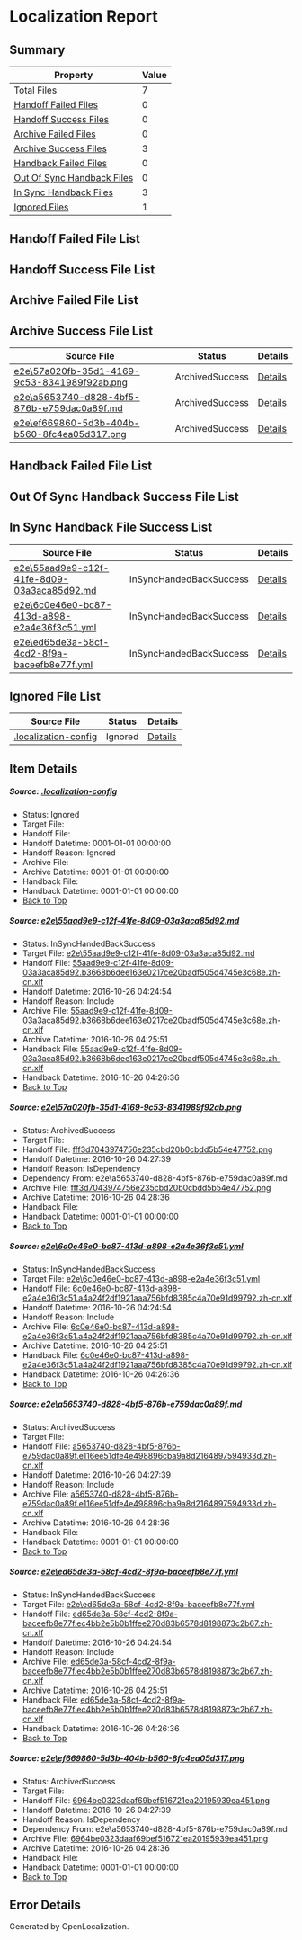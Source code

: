 # <a name='report-top'></a> Localization Report

## Summary
 Property | Value 
 -------- | ----- 
 Total Files | 7
[ Handoff Failed Files ](#handoff-failed-list)| 0
[ Handoff Success Files ](#handoff-success-list)| 0
[ Archive Failed Files ](#archive-failed-list)| 0
[ Archive Success Files ](#archive-success-list)| 3
[ Handback Failed Files ](#handback-failed-list)| 0
[ Out Of Sync Handback Files ](#outofsync-handback-success-list)| 0
[ In Sync Handback Files ](#insync-handback-success-list)| 3
[ Ignored Files ](#ignored-list)| 1

## <a name='handoff-failed-list'></a> Handoff Failed File List

## <a name='handoff-success-list'></a> Handoff Success File List

## <a name='archive-failed-list'></a> Archive Failed File List

## <a name='archive-success-list'></a> Archive Success File List
 Source File | Status | Details 
 ----------- | ------ | ------- 
 [e2e\57a020fb-35d1-4169-9c53-8341989f92ab.png](https://github.com/OpenLocalizationTestOrg/ol-test0/blob/0be6bd787a2887598e4a334ff6814ffee8e84d2c/e2e/57a020fb-35d1-4169-9c53-8341989f92ab.png) | ArchivedSuccess | [Details](#fff3d7043974756e235cbd20b0cbdd5b54e477522)
 [e2e\a5653740-d828-4bf5-876b-e759dac0a89f.md](https://github.com/OpenLocalizationTestOrg/ol-test0/blob/0be6bd787a2887598e4a334ff6814ffee8e84d2c/e2e/a5653740-d828-4bf5-876b-e759dac0a89f.md) | ArchivedSuccess | [Details](#14b34720270355028abfc9167a97defec9848b684)
 [e2e\ef669860-5d3b-404b-b560-8fc4ea05d317.png](https://github.com/OpenLocalizationTestOrg/ol-test0/blob/0be6bd787a2887598e4a334ff6814ffee8e84d2c/e2e/ef669860-5d3b-404b-b560-8fc4ea05d317.png) | ArchivedSuccess | [Details](#6964be0323daaf69bef516721ea20195939ea4516)

## <a name='handback-failed-list'></a> Handback Failed File List

## <a name='outofsync-handback-success-list'></a> Out Of Sync Handback Success File List

## <a name='insync-handback-success-list'></a> In Sync Handback File Success List
 Source File | Status | Details 
 ----------- | ------ | ------- 
 [e2e\55aad9e9-c12f-41fe-8d09-03a3aca85d92.md](https://github.com/OpenLocalizationTestOrg/ol-test0/blob/12c816ab7be46c97bf58536102b2fd5e42511ad2/e2e/55aad9e9-c12f-41fe-8d09-03a3aca85d92.md) | InSyncHandedBackSuccess | [Details](#f2a018f5d329ec3cbb2b13a7b4c4fb1aaaac1bda1)
 [e2e\6c0e46e0-bc87-413d-a898-e2a4e36f3c51.yml](https://github.com/OpenLocalizationTestOrg/ol-test0/blob/12c816ab7be46c97bf58536102b2fd5e42511ad2/e2e/6c0e46e0-bc87-413d-a898-e2a4e36f3c51.yml) | InSyncHandedBackSuccess | [Details](#dd2a1d4360a3bddf69fe059fbc06b90d73f1d1463)
 [e2e\ed65de3a-58cf-4cd2-8f9a-baceefb8e77f.yml](https://github.com/OpenLocalizationTestOrg/ol-test0/blob/12c816ab7be46c97bf58536102b2fd5e42511ad2/e2e/ed65de3a-58cf-4cd2-8f9a-baceefb8e77f.yml) | InSyncHandedBackSuccess | [Details](#5e3b40725b887954a45e84dc6519df25417b4ab25)

## <a name='ignored-list'></a> Ignored File List
 Source File | Status | Details 
 ----------- | ------ | ------- 
 [.localization-config](https://github.com/OpenLocalizationTestOrg/ol-test0/blob/0be6bd787a2887598e4a334ff6814ffee8e84d2c/.localization-config) | Ignored | [Details](#c268a05ecaa7ec85942ed632c29928ee5bd6da8d0)

## Item Details
##### <a name='c268a05ecaa7ec85942ed632c29928ee5bd6da8d0'></a> Source: [.localization-config](https://github.com/OpenLocalizationTestOrg/ol-test0/blob/0be6bd787a2887598e4a334ff6814ffee8e84d2c/.localization-config)
* Status: Ignored
* Target File: 
* Handoff File: 
* Handoff Datetime: 0001-01-01 00:00:00
* Handoff Reason: Ignored
* Archive File: 
* Archive Datetime: 0001-01-01 00:00:00
* Handback File: 
* Handback Datetime: 0001-01-01 00:00:00
* [Back to Top](#report-top)

##### <a name='f2a018f5d329ec3cbb2b13a7b4c4fb1aaaac1bda1'></a> Source: [e2e\55aad9e9-c12f-41fe-8d09-03a3aca85d92.md](https://github.com/OpenLocalizationTestOrg/ol-test0/blob/12c816ab7be46c97bf58536102b2fd5e42511ad2/e2e/55aad9e9-c12f-41fe-8d09-03a3aca85d92.md)
* Status: InSyncHandedBackSuccess
* Target File: [e2e\55aad9e9-c12f-41fe-8d09-03a3aca85d92.md](https://github.com/OpenLocalizationTestOrg/ol-test0-zhcn/blob/a04a04812206a317a969cf14a229b33c56e90135/e2e/55aad9e9-c12f-41fe-8d09-03a3aca85d92.md)
* Handoff File: [55aad9e9-c12f-41fe-8d09-03a3aca85d92.b3668b6dee163e0217ce20badf505d4745e3c68e.zh-cn.xlf](https://github.com/OpenLocalizationTestOrg/ol-test0-handoff/blob/6609bd1bd6788492b5c18e3a65d9ee0d9b928d8d/ol-handoff/OpenLocalizationTestOrg/ol-test0-zhcn/shujia/ht/55aad9e9-c12f-41fe-8d09-03a3aca85d92.b3668b6dee163e0217ce20badf505d4745e3c68e.zh-cn.xlf)
* Handoff Datetime: 2016-10-26 04:24:54
* Handoff Reason: Include
* Archive File: [55aad9e9-c12f-41fe-8d09-03a3aca85d92.b3668b6dee163e0217ce20badf505d4745e3c68e.zh-cn.xlf](https://github.com/OpenLocalizationTestOrg/ol-test0-handoff/blob/89949764e557b5675c1c182ef401ab0dad22c14d/ol-archive/OpenLocalizationTestOrg/ol-test0-zhcn/shujia/ht/55aad9e9-c12f-41fe-8d09-03a3aca85d92.b3668b6dee163e0217ce20badf505d4745e3c68e.zh-cn.xlf)
* Archive Datetime: 2016-10-26 04:25:51
* Handback File: [55aad9e9-c12f-41fe-8d09-03a3aca85d92.b3668b6dee163e0217ce20badf505d4745e3c68e.zh-cn.xlf](https://github.com/OpenLocalizationTestOrg/ol-test0-handback/blob/e7f3ba11785b8a7038e2648c4ee7d97280f11e04/ol-handback/OpenLocalizationTestOrg/ol-test0-zhcn/shujia/ht/55aad9e9-c12f-41fe-8d09-03a3aca85d92.b3668b6dee163e0217ce20badf505d4745e3c68e.zh-cn.xlf)
* Handback Datetime: 2016-10-26 04:26:36
* [Back to Top](#report-top)

##### <a name='fff3d7043974756e235cbd20b0cbdd5b54e477522'></a> Source: [e2e\57a020fb-35d1-4169-9c53-8341989f92ab.png](https://github.com/OpenLocalizationTestOrg/ol-test0/blob/0be6bd787a2887598e4a334ff6814ffee8e84d2c/e2e/57a020fb-35d1-4169-9c53-8341989f92ab.png)
* Status: ArchivedSuccess
* Target File: 
* Handoff File: [fff3d7043974756e235cbd20b0cbdd5b54e47752.png](https://github.com/OpenLocalizationTestOrg/ol-test0-handoff/blob/c28a1fbbd92a32e1803f5b1991b5ba263acd8765/ol-handoff/OpenLocalizationTestOrg/ol-test0-zhcn/shujia/ht/fff3d7043974756e235cbd20b0cbdd5b54e47752.png)
* Handoff Datetime: 2016-10-26 04:27:39
* Handoff Reason: IsDependency
* Dependency From: e2e\a5653740-d828-4bf5-876b-e759dac0a89f.md
* Archive File: [fff3d7043974756e235cbd20b0cbdd5b54e47752.png](https://github.com/OpenLocalizationTestOrg/ol-test0-handoff/blob/c2e417ced1a4db578b7ec7849f58addeedad233e/ol-archive/OpenLocalizationTestOrg/ol-test0-zhcn/shujia/ht/fff3d7043974756e235cbd20b0cbdd5b54e47752.png)
* Archive Datetime: 2016-10-26 04:28:36
* Handback File: 
* Handback Datetime: 0001-01-01 00:00:00
* [Back to Top](#report-top)

##### <a name='dd2a1d4360a3bddf69fe059fbc06b90d73f1d1463'></a> Source: [e2e\6c0e46e0-bc87-413d-a898-e2a4e36f3c51.yml](https://github.com/OpenLocalizationTestOrg/ol-test0/blob/12c816ab7be46c97bf58536102b2fd5e42511ad2/e2e/6c0e46e0-bc87-413d-a898-e2a4e36f3c51.yml)
* Status: InSyncHandedBackSuccess
* Target File: [e2e\6c0e46e0-bc87-413d-a898-e2a4e36f3c51.yml](https://github.com/OpenLocalizationTestOrg/ol-test0-zhcn/blob/a04a04812206a317a969cf14a229b33c56e90135/e2e/6c0e46e0-bc87-413d-a898-e2a4e36f3c51.yml)
* Handoff File: [6c0e46e0-bc87-413d-a898-e2a4e36f3c51.a4a24f2df1921aaa756bfd8385c4a70e91d99792.zh-cn.xlf](https://github.com/OpenLocalizationTestOrg/ol-test0-handoff/blob/6609bd1bd6788492b5c18e3a65d9ee0d9b928d8d/ol-handoff/OpenLocalizationTestOrg/ol-test0-zhcn/shujia/ht/6c0e46e0-bc87-413d-a898-e2a4e36f3c51.a4a24f2df1921aaa756bfd8385c4a70e91d99792.zh-cn.xlf)
* Handoff Datetime: 2016-10-26 04:24:54
* Handoff Reason: Include
* Archive File: [6c0e46e0-bc87-413d-a898-e2a4e36f3c51.a4a24f2df1921aaa756bfd8385c4a70e91d99792.zh-cn.xlf](https://github.com/OpenLocalizationTestOrg/ol-test0-handoff/blob/89949764e557b5675c1c182ef401ab0dad22c14d/ol-archive/OpenLocalizationTestOrg/ol-test0-zhcn/shujia/ht/6c0e46e0-bc87-413d-a898-e2a4e36f3c51.a4a24f2df1921aaa756bfd8385c4a70e91d99792.zh-cn.xlf)
* Archive Datetime: 2016-10-26 04:25:51
* Handback File: [6c0e46e0-bc87-413d-a898-e2a4e36f3c51.a4a24f2df1921aaa756bfd8385c4a70e91d99792.zh-cn.xlf](https://github.com/OpenLocalizationTestOrg/ol-test0-handback/blob/e7f3ba11785b8a7038e2648c4ee7d97280f11e04/ol-handback/OpenLocalizationTestOrg/ol-test0-zhcn/shujia/ht/6c0e46e0-bc87-413d-a898-e2a4e36f3c51.a4a24f2df1921aaa756bfd8385c4a70e91d99792.zh-cn.xlf)
* Handback Datetime: 2016-10-26 04:26:36
* [Back to Top](#report-top)

##### <a name='14b34720270355028abfc9167a97defec9848b684'></a> Source: [e2e\a5653740-d828-4bf5-876b-e759dac0a89f.md](https://github.com/OpenLocalizationTestOrg/ol-test0/blob/0be6bd787a2887598e4a334ff6814ffee8e84d2c/e2e/a5653740-d828-4bf5-876b-e759dac0a89f.md)
* Status: ArchivedSuccess
* Target File: 
* Handoff File: [a5653740-d828-4bf5-876b-e759dac0a89f.e116ee51dfe4e498896cba9a8d2164897594933d.zh-cn.xlf](https://github.com/OpenLocalizationTestOrg/ol-test0-handoff/blob/c28a1fbbd92a32e1803f5b1991b5ba263acd8765/ol-handoff/OpenLocalizationTestOrg/ol-test0-zhcn/shujia/ht/a5653740-d828-4bf5-876b-e759dac0a89f.e116ee51dfe4e498896cba9a8d2164897594933d.zh-cn.xlf)
* Handoff Datetime: 2016-10-26 04:27:39
* Handoff Reason: Include
* Archive File: [a5653740-d828-4bf5-876b-e759dac0a89f.e116ee51dfe4e498896cba9a8d2164897594933d.zh-cn.xlf](https://github.com/OpenLocalizationTestOrg/ol-test0-handoff/blob/c2e417ced1a4db578b7ec7849f58addeedad233e/ol-archive/OpenLocalizationTestOrg/ol-test0-zhcn/shujia/ht/a5653740-d828-4bf5-876b-e759dac0a89f.e116ee51dfe4e498896cba9a8d2164897594933d.zh-cn.xlf)
* Archive Datetime: 2016-10-26 04:28:36
* Handback File: 
* Handback Datetime: 0001-01-01 00:00:00
* [Back to Top](#report-top)

##### <a name='5e3b40725b887954a45e84dc6519df25417b4ab25'></a> Source: [e2e\ed65de3a-58cf-4cd2-8f9a-baceefb8e77f.yml](https://github.com/OpenLocalizationTestOrg/ol-test0/blob/12c816ab7be46c97bf58536102b2fd5e42511ad2/e2e/ed65de3a-58cf-4cd2-8f9a-baceefb8e77f.yml)
* Status: InSyncHandedBackSuccess
* Target File: [e2e\ed65de3a-58cf-4cd2-8f9a-baceefb8e77f.yml](https://github.com/OpenLocalizationTestOrg/ol-test0-zhcn/blob/a04a04812206a317a969cf14a229b33c56e90135/e2e/ed65de3a-58cf-4cd2-8f9a-baceefb8e77f.yml)
* Handoff File: [ed65de3a-58cf-4cd2-8f9a-baceefb8e77f.ec4bb2e5b0b1ffee270d83b6578d8198873c2b67.zh-cn.xlf](https://github.com/OpenLocalizationTestOrg/ol-test0-handoff/blob/6609bd1bd6788492b5c18e3a65d9ee0d9b928d8d/ol-handoff/OpenLocalizationTestOrg/ol-test0-zhcn/shujia/ht/ed65de3a-58cf-4cd2-8f9a-baceefb8e77f.ec4bb2e5b0b1ffee270d83b6578d8198873c2b67.zh-cn.xlf)
* Handoff Datetime: 2016-10-26 04:24:54
* Handoff Reason: Include
* Archive File: [ed65de3a-58cf-4cd2-8f9a-baceefb8e77f.ec4bb2e5b0b1ffee270d83b6578d8198873c2b67.zh-cn.xlf](https://github.com/OpenLocalizationTestOrg/ol-test0-handoff/blob/89949764e557b5675c1c182ef401ab0dad22c14d/ol-archive/OpenLocalizationTestOrg/ol-test0-zhcn/shujia/ht/ed65de3a-58cf-4cd2-8f9a-baceefb8e77f.ec4bb2e5b0b1ffee270d83b6578d8198873c2b67.zh-cn.xlf)
* Archive Datetime: 2016-10-26 04:25:51
* Handback File: [ed65de3a-58cf-4cd2-8f9a-baceefb8e77f.ec4bb2e5b0b1ffee270d83b6578d8198873c2b67.zh-cn.xlf](https://github.com/OpenLocalizationTestOrg/ol-test0-handback/blob/e7f3ba11785b8a7038e2648c4ee7d97280f11e04/ol-handback/OpenLocalizationTestOrg/ol-test0-zhcn/shujia/ht/ed65de3a-58cf-4cd2-8f9a-baceefb8e77f.ec4bb2e5b0b1ffee270d83b6578d8198873c2b67.zh-cn.xlf)
* Handback Datetime: 2016-10-26 04:26:36
* [Back to Top](#report-top)

##### <a name='6964be0323daaf69bef516721ea20195939ea4516'></a> Source: [e2e\ef669860-5d3b-404b-b560-8fc4ea05d317.png](https://github.com/OpenLocalizationTestOrg/ol-test0/blob/0be6bd787a2887598e4a334ff6814ffee8e84d2c/e2e/ef669860-5d3b-404b-b560-8fc4ea05d317.png)
* Status: ArchivedSuccess
* Target File: 
* Handoff File: [6964be0323daaf69bef516721ea20195939ea451.png](https://github.com/OpenLocalizationTestOrg/ol-test0-handoff/blob/c28a1fbbd92a32e1803f5b1991b5ba263acd8765/ol-handoff/OpenLocalizationTestOrg/ol-test0-zhcn/shujia/ht/6964be0323daaf69bef516721ea20195939ea451.png)
* Handoff Datetime: 2016-10-26 04:27:39
* Handoff Reason: IsDependency
* Dependency From: e2e\a5653740-d828-4bf5-876b-e759dac0a89f.md
* Archive File: [6964be0323daaf69bef516721ea20195939ea451.png](https://github.com/OpenLocalizationTestOrg/ol-test0-handoff/blob/c2e417ced1a4db578b7ec7849f58addeedad233e/ol-archive/OpenLocalizationTestOrg/ol-test0-zhcn/shujia/ht/6964be0323daaf69bef516721ea20195939ea451.png)
* Archive Datetime: 2016-10-26 04:28:36
* Handback File: 
* Handback Datetime: 0001-01-01 00:00:00
* [Back to Top](#report-top)


## Error Details

Generated by OpenLocalization.
